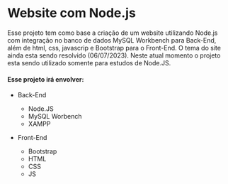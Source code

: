 # Website com Node.js
Esse projeto tem como base a criação de um website utilizando Node.js com integração no banco de dados MySQL Workbench para Back-End, além de html, css, javascrip e Bootstrap para o Front-End. O tema do site ainda esta sendo resolvido (06/07/2023). Neste atual momento o projeto esta sendo utilizado somente para estudos de Node.JS.


#### Esse projeto irá envolver:

- Back-End
  - Node.JS
  - MySQL Worbench
  - XAMPP

- Front-End
  - Bootstrap
  - HTML
  - CSS
  - JS
